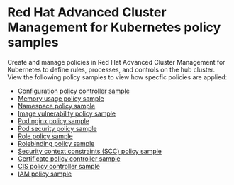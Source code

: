 # Red Hat Advanced Cluster Management for Kubernetes policy samples

<!-- need more help add more into the intro maybe?-->
Create and manage policies in Red Hat Advanced Cluster Management for Kubernetes to define rules, processes, and controls on the hub cluster. View the following policy samples to view how specfic policies are applied:

* [Configuration policy controller sample](config_policy_ctrl.md#config_sample)
* [Memory usage policy sample](governance/memory_policy.md)
* [Namespace policy sample](governance/namespace_policy.md)
* [Image vulnerability policy sample](governance/image_vul_policy.md)
* [Pod nginx policy sample](governance/pod_nginx_policy.md)
* [Pod security policy sample](governance/psp_policy.md)
* [Role policy sample](governance/role_policy.md)
* [Rolebinding policy sample](governance/rolebinding_policy.md)
* [Security context constraints (SCC) policy sample](governance/scc_policy.md)
* [Certificate policy controller sample](cert_policy_ctrl.md#cert_ctrl_sample)
* [CIS policy controller sample](cis_policy_ctrl.md#cis_sample)
* [IAM policy sample](iam_policy_ctrl.md#sample.md)
